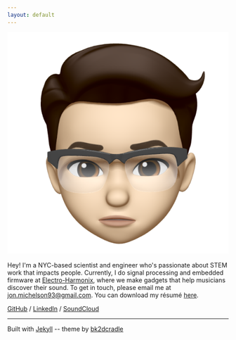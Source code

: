 ```yaml
---
layout: default
---
```


<img class="profile-picture" src="assets/animoji-headshot.jpg">

Hey! I'm a NYC-based scientist and engineer who's passionate about STEM work that impacts people. Currently, I do signal processing and embedded firmware at [Electro-Harmonix](https://ehx.com), where we make gadgets that help musicians discover their sound. To get in touch, please email me at [jon.michelson93@gmail.com](mailto:jon.michelson93@gmail.com). You can download my résumé [here](http://jonathanmichelson.com/assets/resume-2020-jjm.pdf).

[GitHub](https://www.github.com/jmichel3) / [LinkedIn](https://www.linkedin.com/in/jonathanmichelson/) / [SoundClou](https://www.soundcloud.com/jonmichelson)[d](http://ec2-54-84-52-119.compute-1.amazonaws.com/blog/)

---  

Built with [Jekyll](https://jekyllrb.com/) -- theme by [bk2dcradle](https://github.com/bk2dcradle/researcher)  
